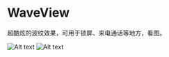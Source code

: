 # WaveView

超酷炫的波纹效果，可用于锁屏、来电通话等地方，看图。

![Alt text](http://img.my.csdn.net/uploads/201501/22/1421919073_5607.gif)
![Alt text](http://img.my.csdn.net/uploads/201501/22/1421919072_8807.gif)
